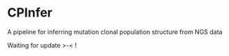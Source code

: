# CPInfer
A pipeline for inferring mutation clonal population structure from NGS data

Waiting for update >-< !
